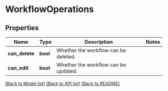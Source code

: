 # WorkflowOperations

## Properties
Name | Type | Description | Notes
------------ | ------------- | ------------- | -------------
**can_delete** | **bool** | Whether the workflow can be deleted. | 
**can_edit** | **bool** | Whether the workflow can be updated. | 

[[Back to Model list]](../README.md#documentation-for-models) [[Back to API list]](../README.md#documentation-for-api-endpoints) [[Back to README]](../README.md)

